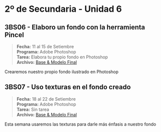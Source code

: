 # 2º de Secundaria - Unidad 6

## 3BS06 - Elaboro un fondo con la herramienta Pincel

> **Fecha:** 11 al 15 de Setiembre<br> **Programa:** Adobe Photoshop<br> **Tarea:** Elabora tu propio fondo en Photoshop<br> **Archivo:** [Base & Modelo Final](https://app.box.com/s/0dexih33q7ag9wuzzs1pggjyt5kltyep)

Crearemos nuestro propio fondo ilustrado en Photoshop

<div class="currentTheme">

## 3BS07 -  Uso texturas en el fondo creado

> **Fecha:** 18 al 22 de Setiembre<br> **Programa:** Adobe Photoshop<br> **Tarea:** Sin tarea<br> **Archivo:** [Base & Modelo Final](https://app.box.com/s/0dexih33q7ag9wuzzs1pggjyt5kltyep)

Esta semana usaremos las texturas para darle más énfasis a nuestro fondo

</div>